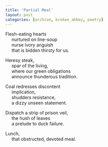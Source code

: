 ```yaml
---
title: 'Partial Meal'
layout: post
categories: [archive, broken_abbey, poetry]
---
```

Flesh-eating hearts<br />
&nbsp;&nbsp;&nbsp;&nbsp;
nurtured on line-soup<br />
&nbsp;&nbsp;&nbsp;&nbsp;
nurse ivory anguish<br />
&nbsp;&nbsp;&nbsp;&nbsp;
that is bidden thirsty for us.

Heresy steak,<br />
&nbsp;&nbsp;&nbsp;&nbsp;
spar of the living,<br />
&nbsp;&nbsp;&nbsp;&nbsp;
where our green obligations<br />
&nbsp;&nbsp;&nbsp;&nbsp;
announce thunderous tradition.

Coal redresses discontent<br />
&nbsp;&nbsp;&nbsp;&nbsp;
implication,<br />
&nbsp;&nbsp;&nbsp;&nbsp;
shudders resistance,<br />
&nbsp;&nbsp;&nbsp;&nbsp;
a dizzy unseen statement.

Dispatch a strip of prison veil,<br />
&nbsp;&nbsp;&nbsp;&nbsp;
the hush of leaves<br />
&nbsp;&nbsp;&nbsp;&nbsp;
a prelude to duck failure.

Lunch,<br />
&nbsp;&nbsp;&nbsp;&nbsp;
that obstructed, devoted meal.